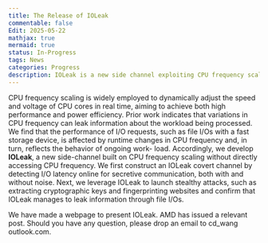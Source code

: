 ```yaml
---
title: The Release of IOLeak
commentable: false
Edit: 2025-05-22
mathjax: true
mermaid: true
status: In-Progress
tags: News
categories: Progress
description: IOLeak is a new side channel exploiting CPU frequency scaling but via I/Os.
---
```


<p>CPU frequency scaling is widely employed to dynamically adjust the speed and voltage of CPU cores in real time, aiming
to achieve both high performance and power efficiency. Prior 
work indicates that variations in CPU frequency can leak
information about the workload being processed. We find
that the performance of I/O requests, such as file I/Os with a
fast storage device, is affected by runtime changes in CPU
frequency and, in turn, reflects the behavior of ongoing work-
load. Accordingly, we develop <b>IOLeak</b>, a new side-channel
built on CPU frequency scaling without directly accessing
CPU frequency. We first construct an IOLeak covert channel
by detecting I/O latency online for secretive communication,
both with and without noise. Next, we leverage IOLeak to
launch stealthy attacks, such as extracting cryptographic
keys and fingerprinting websites and confirm that IOLeak
manages to leak information through file I/Os. </p>

<p>We have made a <a href="https://toast-lab.github.io/publications/releases/IOLeak/index.html" style="text-decoration: none;" target="_blank">webpage</a>  to present IOLeak. AMD has issued a relevant <a href="https://www.amd.com/en/resources/product-security/bulletin/amd-sb-7042.html" style="text-decoration: none;" target="_blank">post</a>. Should you have any question, please drop an email to cd_wang <the-at-sign> outlook.com. </p>
